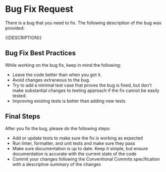 # Bug Fix Request
There is a bug that you need to fix. The following description of the bug was provided:

{{DESCRIPTION}}

## Bug Fix Best Practices
While working on the bug fix, keep in mind the following:
- Leave the code better than when you got it.
- Avoid changes extraneous to the bug.
- Try to add a minimal test case that proves the bug is fixed, but don't make substantial changes to testing approach if the fix cannot be easily tested.
- Improving existing tests is better than adding new tests

## Final Steps
After you fix the bug, please do the following steps:
- Add or update tests to make sure the fix is working as expected
- Run linter, formatter, and unit tests and make sure they pass
- Make sure documentation is up to date. Keep it simple, but ensure documentation is accurate with the current state of the code
- Commit your changes following the Conventional Commits specification with a descriptive summary of the changes
